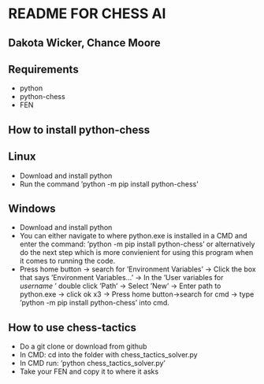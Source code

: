 ﻿# README FOR CHESS AI

## Dakota Wicker, Chance Moore

## Requirements

- python
- python-chess
- FEN

## How to install python-chess
## Linux

- Download and install python
- Run the command ’python -m pip install python-chess’

## Windows

- Download and install python
- You can either navigate to where python.exe is installed in a CMD and enter the command: ’python -m pip install
    python-chess’ or alternatively do the next step which is more convienient for using this program when it comes to
    running the code.
- Press home button → search for ’Environment Variables’
    → Click the box that says ’Environment Variables...’
    → In the ’User variables for *username* ’ double click ’Path’
    → Select ’New’ → Enter path to python.exe → click ok x3
    → Press home button→search for cmd → type ’python -m pip install python-chess’ into cmd.

## How to use chess-tactics

- Do a git clone or download from github
- In CMD: cd into the folder with chess_tactics_solver.py
- In CMD run: ’python chess_tactics_solver.py’
- Take your FEN and copy it to where it asks